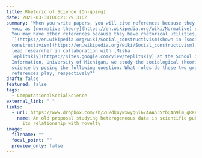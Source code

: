 ```yaml
---
title: Rhetoric of Science (On-going)
date: 2021-03-31T00:21:29.316Z
summary: "When you write papers, you will cite references because they inspired
  you, as [normative theory](https://en.wikipedia.org/wiki/Normative) states.
  You may have other references because they have rhetorical utilities, as
  [](https://en.wikipedia.org/wiki/Social_constructivism)shown in [social
  constructivism](https://en.wikipedia.org/wiki/Social_constructivism). As the
  lead researcher in collaboration with [Misha
  Teplitskiy](https://sites.google.com/view/teplitskiy) at the School of
  Information, University of Michigan, we study the sociological theories in
  science by posing the following question: What roles do these two groups of
  references play, respectively?"
draft: false
featured: false
tags:
  - ComputationalSocialScience
external_link: " "
links:
  - url: https://www.dropbox.com/sh/2u2dk4ywxwyg6i6/AAAn3SYbQAn9lm_gRKEgw4W8a?dl=0
    name: An old proposal studying heterogeneous data in scientific publication and
      its relationship with novelty
image:
  filename: ""
  focal_point: ""
  preview_only: false
---
```

